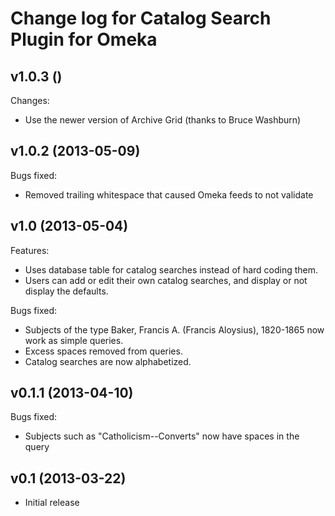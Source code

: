 # Change log for Catalog Search Plugin for Omeka

## v1.0.3 ()

Changes:

+ Use the newer version of Archive Grid (thanks to Bruce Washburn)

## v1.0.2 (2013-05-09)

Bugs fixed:

+ Removed trailing whitespace that caused Omeka feeds to not validate

## v1.0 (2013-05-04)

Features: 

+ Uses database table for catalog searches instead of hard coding them.
+ Users can add or edit their own catalog searches, and display or not 
  display the defaults.

Bugs fixed:

+ Subjects of the type
    Baker, Francis A. (Francis Aloysius), 1820-1865
  now work as simple queries.
+ Excess spaces removed from queries.
+ Catalog searches are now alphabetized.

## v0.1.1 (2013-04-10)

Bugs fixed:

+ Subjects such as "Catholicism--Converts" now have spaces in the query

## v0.1 (2013-03-22)

+ Initial release

